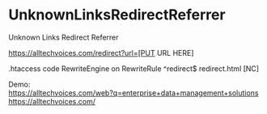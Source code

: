 # UnknownLinksRedirectReferrer
 Unknown Links Redirect Referrer

https://alltechvoices.com/redirect?url=[PUT URL HERE]

.htaccess code
RewriteEngine on
RewriteRule ^redirect$ redirect.html [NC]

Demo:<br>
https://alltechvoices.com/web?q=enterprise+data+management+solutions
https://alltechvoices.com/
